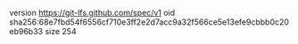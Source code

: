 version https://git-lfs.github.com/spec/v1
oid sha256:68e7fbd54f6556cf710e3ff2e2d7acc9a32f566ce5e13efe9cbbb0c20eb96b33
size 254
